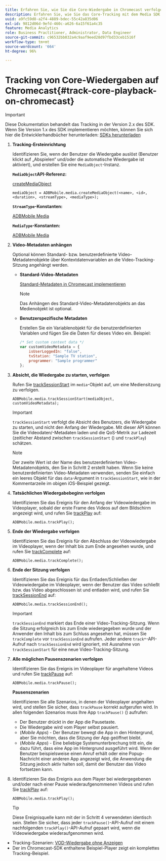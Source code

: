 ```yaml
---
title: Erfahren Sie, wie Sie die Core-Wiedergabe in Chromecast verfolgen
description: Erfahren Sie, wie Sie das Core-Tracking mit dem Media SDK in Chromecast implementieren.
uuid: a9fc59d8-a2f4-4889-bdec-55c42a835d06
exl-id: 9812d06d-9efd-460c-a626-6a15f61a4c35
feature: Media Analytics
role: Business Practitioner, Administrator, Data Engineer
source-git-commit: c96532bb032a4c9aaf9eed28d97fbd33ceb1516f
workflow-type: tm+mt
source-wordcount: '664'
ht-degree: 96%

---
```


# Tracking von Core-Wiedergaben auf Chromecast{#track-core-playback-on-chromecast}

>[!IMPORTANT]
>
>Diese Dokumentation behandelt das Tracking in der Version 2.x des SDK. Wenn Sie Version 1.x des SDK implementieren möchten, können Sie sich hier die Entwicklerhandbücher herunterladen: [SDKs herunterladen](/help/sdk-implement/download-sdks.md)

1. **Tracking-Ersteinrichtung**

   Identifizieren Sie, wenn der Benutzer die Wiedergabe auslöst (Benutzer klickt auf „Abspielen“ und/oder die automatische Wiedergabe ist aktiviert), und erstellen Sie eine `MediaObject`-Instanz.

   **`MediaObject`API-Referenz:**

   [createMediaObject](https://adobe-marketing-cloud.github.io/media-sdks/reference/chromecast/ADBMobile.media.html#.createMediaObject)

   ```
   mediaObject = ADBMobile.media.createMediaObject(<name>, <id>, <duration>, <streamType>, <mediaType>); 
   ```

   **`StreamType`-Konstanten:**

   [ADBMobile Media](https://adobe-marketing-cloud.github.io/media-sdks/reference/chromecast/ADBMobile.media.html#.StreamType)

   **`MediaType`-Konstanten:**

   [ADBMobile Media](https://adobe-marketing-cloud.github.io/media-sdks/reference/chromecast/ADBMobile.media.html#.MediaType)

1. **Video-Metadaten anhängen**

   Optional können Standard- bzw. benutzerdefinierte Video-Metadatenobjekte über Kontextdatenvariablen an die Video-Tracking-Sitzung angehängt werden.

   * **Standard-Video-Metadaten**

      [Standard-Metadaten in Chromecast implementieren](/help/sdk-implement/track-av-playback/impl-std-metadata/impl-std-metadata-chromecast.md)

      >[!NOTE]
      >
      >Das Anhängen des Standard-Video-Metadatenobjekts an das Medienobjekt ist optional.

   * **Benutzerspezifische Metadaten**

      Erstellen Sie ein Variablenobjekt für die benutzerdefinierten Variablen und fügen Sie die Daten für dieses Video ein. Beispiel:

      ```js
      /* Set custom context data */ 
      var customVideoMetadata = { 
          isUserLoggedIn: "false", 
          tvStation: "Sample TV station", 
          programmer: "Sample programmer" 
      };
      ```

1. **Absicht, die Wiedergabe zu starten, verfolgen**

   Rufen Sie [trackSessionStart](https://adobe-marketing-cloud.github.io/media-sdks/reference/chromecast/ADBMobile.media.html#.trackSessionStart) im `media`-Objekt auf, um eine Mediensitzung zu verfolgen.

   ```
   ADBMobile.media.trackSessionStart(mediaObject, customVideoMetadata);
   ```

   >[!IMPORTANT]
   >
   >`trackSessionStart` verfolgt die Absicht des Benutzers, die Wiedergabe zu starten, und nicht den Anfang der Wiedergabe. Mit dieser API können Sie die Videodaten/-Metadaten laden und die QoS-Metrik zur Ladezeit (zeitlicher Abstand zwischen `trackSessionStart` () und `trackPlay`) schätzen.

   >[!NOTE]
   >
   >Der zweite Wert ist der Name des benutzerdefinierten Video-Metadatenobjekts, den Sie in Schritt 2 erstellt haben. Wenn Sie keine benutzerdefinierten Video-Metadaten verwenden, senden Sie einfach ein leeres Objekt für das `data`-Argument in `trackSessionStart`, wie in der Kommentarzeile im obigen iOS-Beispiel gezeigt.

1. **Tatsächlichen Wiedergabebeginn verfolgen**

   Identifizieren Sie das Ereignis für den Anfang der Videowiedergabe im Videoplayer, sobald der erste Frame des Videos auf dem Bildschirm angezeigt wird, und rufen Sie [trackPlay](https://adobe-marketing-cloud.github.io/media-sdks/reference/chromecast/ADBMobile.media.html#.trackPlay) auf:

   ```
   ADBMobile.media.trackPlay();
   ```

1. **Ende der Wiedergabe verfolgen**

   Identifizieren Sie das Ereignis für den Abschluss der Videowiedergabe im Videoplayer, wenn der Inhalt bis zum Ende angesehen wurde, und rufen Sie [trackComplete](https://adobe-marketing-cloud.github.io/media-sdks/reference/chromecast/ADBMobile.media.html#.trackComplete) auf:

   ```
   ADBMobile.media.trackComplete();
   ```

1. **Ende der Sitzung verfolgen**

   Identifizieren Sie das Ereignis für das Entladen/Schließen der Videowiedergabe im Videoplayer, wenn der Benutzer das Video schließt bzw. das Video abgeschlossen ist und entladen wird, und rufen Sie [trackSessionEnd](https://adobe-marketing-cloud.github.io/media-sdks/reference/chromecast/ADBMobile.media.html#.trackSessionEnd) auf:

   ```
   ADBMobile.media.trackSessionEnd();
   ```

   >[!IMPORTANT]
   >
   >`trackSessionEnd` markiert das Ende einer Video-Tracking-Sitzung. Wenn die Sitzung erfolgreich bis zum Ende wiedergegeben wurde und der Anwender den Inhalt bis zum Schluss angesehen hat, müssen Sie `trackComplete` vor `trackSessionEnd` aufrufen. Jeder andere `track*`-API-Aufruf nach `trackSessionEnd` wird ignoriert, mit Ausnahme von `trackSessionStart` für eine neue Video-Tracking-Sitzung.

1. **Alle möglichen Pausenszenarien verfolgen**

   Identifizieren Sie das Ereignis im Videoplayer für angehaltene Videos und rufen Sie [trackPause](https://adobe-marketing-cloud.github.io/media-sdks/reference/chromecast/ADBMobile.media.html#.trackPause) auf:

   ```
   ADBMobile.media.trackPause();
   ```

   **Pausenszenarien**

   Identifizieren Sie alle Szenarios, in denen der Videoplayer angehalten wird, und stellen Sie sicher, dass `trackPause` korrekt aufgerufen wird. In allen folgenden Szenarios muss Ihre App `trackPause()` () aufrufen:

   * Der Benutzer drückt in der App die Pausetaste.
   * Die Wiedergabe wird vom Player selbst pausiert.
   * (*Mobile Apps*) - Der Benutzer bewegt die App in den Hintergrund, aber Sie möchten, dass die Sitzung der App geöffnet bleibt.
   * (*Mobile Apps*) - Eine beliebige Systemunterbrechung tritt ein, die dazu führt, dass eine App im Hintergrund ausgeführt wird. Wenn der Benutzer beispielsweise einen Anruf erhält oder eine Popup-Nachricht einer anderen App angezeigt wird, die Anwendung die Sitzung jedoch aktiv halten soll, damit der Benutzer das Video fortsetzen kann.

1. Identifizieren Sie das Ereignis aus dem Player bei wiedergegebenen und/oder nach einer Pause wiederaufgenommenen Videos und rufen Sie [trackPlay](https://adobe-marketing-cloud.github.io/media-sdks/reference/chromecast/ADBMobile.media.html#.trackComplete) auf:

   ```
   ADBMobile.media.trackPlay();
   ```

   >[!TIP]
   >
   >Diese Ereignisquelle kann mit der in Schritt 4 verwendeten identisch sein. Stellen Sie sicher, dass jeder `trackPause()`-API-Aufruf mit einem nachfolgenden `trackPlay()`-API-Aufruf gepaart wird, wenn die Videowiedergabe wiederaufgenommen wird.

* Tracking-Szenarien: [VOD-Wiedergabe ohne Anzeigen](/help/sdk-implement/tracking-scenarios/vod-no-intrs-details.md)
* Der im Chromecast-SDK enthaltene Beispiel-Player zeigt ein komplettes Tracking-Beispiel.
